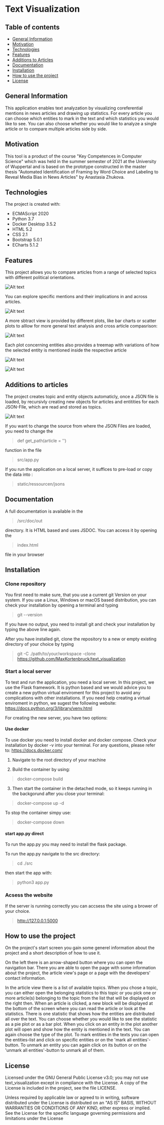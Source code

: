 # Text Visualization
## Table of contents
* [General Information](#general-information)
* [Motivation](#motivation)
* [Technologies](#technologies)
* [Features](#features)
* [Additions to Articles](#additions-to-articles)
* [Documentation](#documentation)
* [Installation](#installation)
* [How to use the project](#how-to-use-the-project)
* [License](#license)

## General Information
This application enables text analyzation by visualizing coreferential mentions in news articles and drawing up statistics.
For every article you can choose which entities to mark in the text and which statistics you would like to see. You can also choose whether you would like to analyze a single article or to compare multiple articles side by side.

## Motivation
This tool is a product of the course "Key Competences in Computer Science" which was held in the summer semester of 2021 at the University of Wuppertal and is based on the prototype constructed in the master thesis "Automated Identification of Framing by Word Choice and Labeling to Reveal Media Bias in News Articles" by Anastasia Zhukova.

## Technologies
The project is created with:
- ECMAScript 2020
- Python 3.7
- Docker Desktop 3.5.2
- HTML 5.2
- CSS 2.1
- Bootstrap 5.0.1
- ECharts 5.1.2

## Features
This project allows you to compare articles from a range of selected topics with different political orientations.

![Alt text](/src/doc/pictures/main.png)

You can explore specific mentions and their implications in and across articles.

![Alt text](/src/doc/pictures/text_mark.png)

A more sbtract view is provided by different plots, like bar charts or scatter plots to alllow for more general text analysis and cross article compasrison:

![Alt text](/src/doc/pictures/scatter.png)

Each plot concerning entities also provides a treemap with variations of how the selected entity is mentioned 
inside the respective article

![Alt text](/src/doc/pictures/stat_bar.png)

![Alt text](/src/doc/pictures/cross_article.png)


## Additions to articles
The project creates topic and entity objects automaticly, once a JSON file is loaded, by recursivly creating new objects for articles
and entitities for each JSON-FIle, which are read and stored as topics.

![Alt text](/src/doc/pictures/dia_cl.png)

If you want to change the source from where the JSON Files are loaded, you need to change the

>def get_path(article = '')

function in the file 

>src/app.py  

If you run the application on a local server, it suffices to pre-load or copy the data into :
 
>static/ressourcen/jsons

## Documentation

A full documentation is available in the 

>/src/doc/out

directory. It is HTML based and uses JSDOC. You can access it by opening the

>index.html

file in your browser

## Installation

### Clone repository

You first need to make sure, that you use a current git Version on your system.
If you use a Linux, Windows or macOS based distribution, you can check your installation by opening a terminal and typing

>git --version

If you have no output, you need to install git and check your installation by typing the above line again.

After you have installed git, clone the repository to a new or empty existing directory of your choice by typing

>git -C ./path/to/your/workspace -clone https://github.com/MaxKortenbruck/text_visualization

### Start a local server

To test and run the application, you need a local server. In this project, we use the Flask framework. It is python based and we would
advice you to create a new python virtual enviroment for this project to avoid any complications with other installations. 
If you need help creating a virtual enviroment in python, we sugest the following website:
https://docs.python.org/3/library/venv.html

For creating the new server, you have two options:

#### Use docker

To use docker you need to install docker and docker compose. Check your installation by docker -v into your terminal.
For any questions, please refer to: https://docs.docker.com/

1. Navigate to the root directory of your machine

2. Build the container by using: 

>docker-compose build

3. Then start the container in the detached mode, so it keeps running in the backgorund after you close your terminal:

>docker-compose up -d

To stop the container simpy use: 

>docker-compose down

#### start app.py direct

To run the app.py you may need to install the flask package.

To run the app.py navigate to the src directory:

>cd ./src

then start the app with: 

>python3 app.py

### Acsess the website

If the server is running correctly you can accsess the site using a brower of your choice.

>http://127.0.0.1:5000


## How to use the project
On the project's start screen you gain some generel information about the project and a short description of how to use it. 

On the left there is an arrow-shaped button where you can open the navigation bar. There you are able to open the page with some information about the project, the article view's page or a page with the developers' contact information.

In the article view there is a list of available topics. When you chose a topic, you can either open the belonging statistics to this topic or you pick one or more article(s) belonging to the topic from the list that will be displayed on the right then. When an article is clicked, a new block will be displayed at the bottom of the screen where you can read the article or look at the statistics. There is one statistic that shows how the entities are distributed all over the text. You can choose whether you would like to see the statistic as a pie plot or as a bar plot. When you click on an entity in the plot another plot will open and show how the entity is mentioned in the text. You can again choose the type of the plot. To mark entities in the texts you can open the entities-list and click on specific entities or on the 'mark all entities'-button. To unmark an entity you can again click on its button or on the 'unmark all entities'-button to unmark all of them.

## License
Licensed under the GNU General Public License v3.0; you may not use text_visualization except in compliance with the License. A copy of the License is included in the project, see the file LICENSE.

Unless required by applicable law or agreed to in writing, software distributed under the License is distributed on an "AS IS" BASIS, WITHOUT WARRANTIES OR CONDITIONS OF ANY KIND, either express or implied. See the License for the specific language governing permissions and limitations under the License